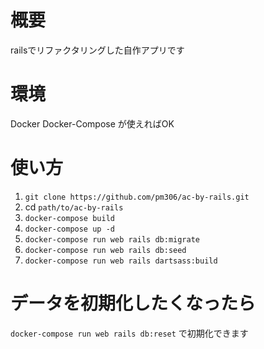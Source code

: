 # 概要
railsでリファクタリングした自作アプリです

# 環境
Docker
Docker-Compose
が使えればOK

# 使い方

1. `git clone https://github.com/pm306/ac-by-rails.git`
2.  cd `path/to/ac-by-rails`
4. `docker-compose build`
6. `docker-compose up -d`
7. `docker-compose run web rails db:migrate`
8. `docker-compose run web rails db:seed`
9. `docker-compose run web rails dartsass:build`

# データを初期化したくなったら
`docker-compose run web rails db:reset` で初期化できます
